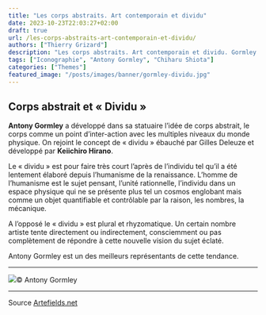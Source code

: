 ```yaml
---
title: "Les corps abstraits. Art contemporain et dividu"
date: 2023-10-23T22:03:27+02:00
draft: true
url: /les-corps-abstraits-art-contemporain-et-dividu/
authors: ["Thierry Grizard"]
description: "Les corps abstraits. Art contemporain et dividu. Gormley et le corps abstrait. Giacometti et la fuite de l'individualité. Shiota et la mémoire plurale."
tags: ["Iconographie", "Antony Gormley", "Chiharu Shiota"]
categories: ["Themes"]
featured_image: "/posts/images/banner/gormley-dividu.jpg"
---
```

## Corps abstrait et « Dividu »

**Antony Gormley** a développé dans sa statuaire l’idée de corps abstrait, le corps comme un point d’inter-action avec les multiples niveaux du monde physique. On rejoint le concept de « dividu » ébauché par Gilles Deleuze et développé par **Keiichiro Hirano**.

Le « dividu » est pour faire très court l’après de l’individu tel qu’il a été lentement élaboré depuis l’humanisme de la renaissance. L’homme de l’humanisme est le sujet pensant, l’unité rationnelle, l’individu dans un espace physique qui ne se présente plus tel un cosmos englobant mais comme un objet quantifiable et contrôlable par la raison, les nombres, la mécanique.

A l’opposé le « dividu » est plural et rhyzomatique. Un certain nombre artiste tente directement ou indirectement, consciemment ou pas complètement de répondre à cette nouvelle vision du sujet éclaté.

Antony Gormley est un des meilleurs représentants de cette tendance.

---

![](/posts/images/dividu/0738_ferment_2007_001.jpg)© Antony Gormley

---


Source [Artefields.net](https://www.artefields.net/les-corps-abstraits-art-contemporain-et-dividu/)